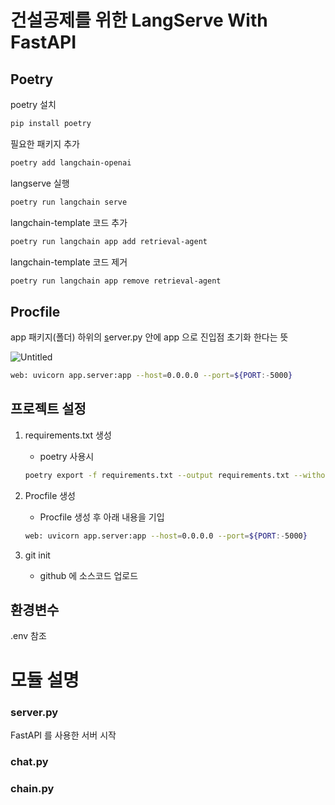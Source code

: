 # 건설공제를 위한 LangServe With FastAPI

## Poetry

poetry 설치

```bash
pip install poetry
```

필요한 패키지 추가

```bash
poetry add langchain-openai
```

langserve 실행

```bash
poetry run langchain serve
```

langchain-template 코드 추가

```bash
poetry run langchain app add retrieval-agent
```

langchain-template 코드 제거

```bash
poetry run langchain app remove retrieval-agent
```

## Procfile

app 패키지(폴더) 하위의 [s](http://server.py)erver.py 안에 app 으로 진입점 초기화 한다는 뜻

![Untitled](images/0.png)

```bash
web: uvicorn app.server:app --host=0.0.0.0 --port=${PORT:-5000}
```

## 프로젝트 설정

1. requirements.txt 생성
    - poetry 사용시 
    
    ```bash
    poetry export -f requirements.txt --output requirements.txt --without-hashes
    ```
    
2. Procfile 생성
   - Procfile 생성 후 아래 내용을 기입
    
    ```bash
    web: uvicorn app.server:app --host=0.0.0.0 --port=${PORT:-5000}
    ```
    
3. git init
    - github 에 소스코드 업로드

## 환경변수

.env 참조



# 모듈 설명

### server.py
FastAPI 를 사용한 서버 시작

### chat.py

### chain.py
